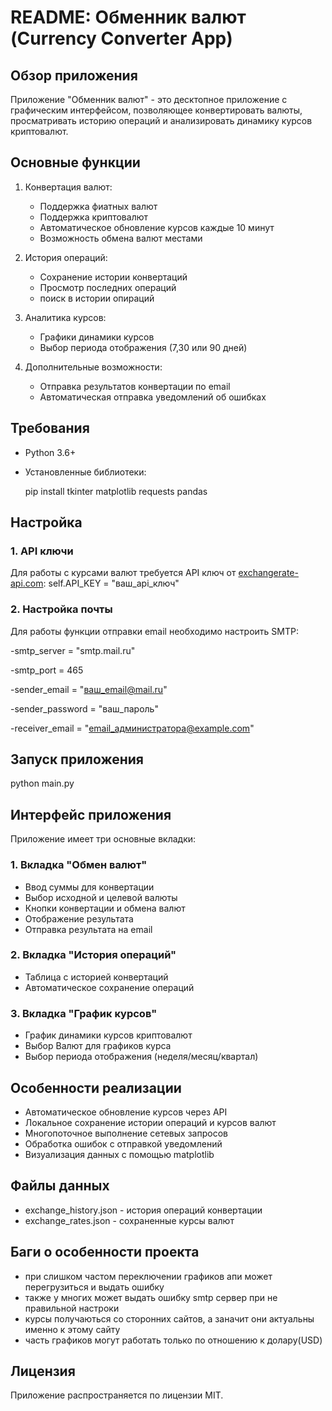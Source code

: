 # README: Обменник валют (Currency Converter App)

## Обзор приложения
Приложение "Обменник валют" - это десктопное приложение с графическим интерфейсом, позволяющее конвертировать валюты, просматривать историю операций и анализировать динамику курсов криптовалют.

## Основные функции
1. Конвертация валют:
   - Поддержка фиатных валют 
   - Поддержка криптовалют 
   - Автоматическое обновление курсов каждые 10 минут
   - Возможность обмена валют местами

2. История операций:
   - Сохранение истории конвертаций
   - Просмотр последних операций
   - поиск в истории опираций

3. Аналитика курсов:
   - Графики динамики курсов
   - Выбор периода отображения (7,30 или 90 дней)

4. Дополнительные возможности:
   - Отправка результатов конвертации по email
   - Автоматическая отправка уведомлений об ошибках

## Требования
- Python 3.6+
- Установленные библиотеки:
 
  pip install tkinter matplotlib requests pandas
  
## Настройка
### 1. API ключи
Для работы с курсами валют требуется API ключ от [exchangerate-api.com](https://www.exchangerate-api.com/):
self.API_KEY = "ваш_api_ключ"
### 2. Настройка почты
Для работы функции отправки email необходимо настроить SMTP:

-smtp_server = "smtp.mail.ru"

-smtp_port = 465

-sender_email = "ваш_email@mail.ru"

-sender_password = "ваш_пароль"

-receiver_email = "email_администратора@example.com"

## Запуск приложения
python main.py
## Интерфейс приложения
Приложение имеет три основные вкладки:

### 1. Вкладка "Обмен валют"
- Ввод суммы для конвертации
- Выбор исходной и целевой валюты
- Кнопки конвертации и обмена валют
- Отображение результата
- Отправка результата на email

### 2. Вкладка "История операций"
- Таблица с историей конвертаций
- Автоматическое сохранение операций

### 3. Вкладка "График курсов"
- График динамики курсов криптовалют
- Выбор  Валют для графиков курса
- Выбор периода отображения (неделя/месяц/квартал)

## Особенности реализации
- Автоматическое обновление курсов через API
- Локальное сохранение истории операций и курсов валют
- Многопоточное выполнение сетевых запросов
- Обработка ошибок с отправкой уведомлений
- Визуализация данных с помощью matplotlib

## Файлы данных
- exchange_history.json - история операций конвертации
- exchange_rates.json - сохраненные курсы валют
  
## Баги о особенности проекта
- при слишком частом переключении графиков апи может перегрузиться и выдать ошибку
- также у многих может выдать ошибку smtp сервер при не правильной настроки
- курсы получаються со сторонних сайтов, а заначит они актуальны именно к этому сайту
- часть графиков могут работать только по отношению к долару(USD)

## Лицензия
Приложение распространяется по лицензии MIT.
